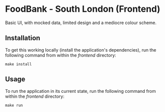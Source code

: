 
# FoodBank - South London (Frontend)

Basic UI, with mocked data, limited design and a mediocre colour scheme.

## Installation

To get this working locally (install the application's dependencies), run the following command from within the *frontend* directory:

```
make install
```

## Usage

To run the application in its current state, run the following command from within the *frontend* directory:

```
make run
```
